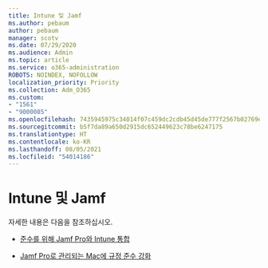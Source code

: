 ```yaml
---
title: Intune 및 Jamf
ms.author: pebaum
author: pebaum
manager: scotv
ms.date: 07/29/2020
ms.audience: Admin
ms.topic: article
ms.service: o365-administration
ROBOTS: NOINDEX, NOFOLLOW
localization_priority: Priority
ms.collection: Adm_O365
ms.custom:
- "1561"
- "9000085"
ms.openlocfilehash: 7435945975c34014f07c459dc2cdb45d45de777f2567b02769ee02783bea9b50
ms.sourcegitcommit: b5f7da89a650d2915dc652449623c78be6247175
ms.translationtype: HT
ms.contentlocale: ko-KR
ms.lasthandoff: 08/05/2021
ms.locfileid: "54014186"
---
```

# <a name="intune-and-jamf"></a>Intune 및 Jamf

자세한 내용은 다음을 참조하십시오. 

- [준수를 위해 Jamf Pro와 Intune 통합](https://docs.microsoft.com/intune/conditional-access-integrate-jamf)

- [Jamf Pro로 관리되는 Mac에 규정 준수 강화](https://docs.microsoft.com/intune/conditional-access-assign-jamf)